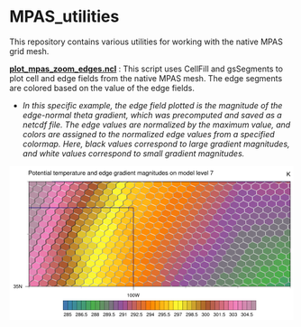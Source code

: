# MPAS_utilities

This repository contains various utilities for working with the native MPAS grid mesh.

[**plot_mpas_zoom_edges.ncl**](https://github.com/theweathermanda/MPAS_utilities/blob/main/plot_mpas_zoom_edges.ncl) : This script uses CellFill and gsSegments to plot cell and edge fields from the native MPAS mesh. The edge segments are colored based on the value of the edge fields. 
   - _In this specific example, the edge field plotted is the magnitude of the edge-normal theta gradient, which was precomputed and saved as a netcdf file. The edge values are normalized by the maximum value, and colors are assigned to the normalized edge values from a specified colormap. Here, black values correspond to large gradient magnitudes, and white values correspond to small gradient magnitudes._

![alt text](https://github.com/theweathermanda/MPAS_utilities/blob/main/theta_gradient_edge_magnitude_lev7.png?raw=true)
